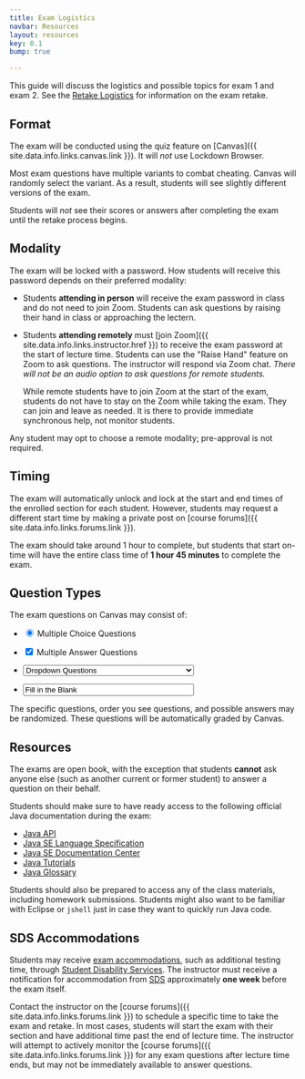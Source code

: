 ```yaml
---
title: Exam Logistics
navbar: Resources
layout: resources
key: 0.1
bump: true

---
```


This guide will discuss the logistics and possible topics for exam 1 and exam 2. See the [Retake Logistics](retake-logistics.html) for information on the exam retake.

## Format

The exam will be conducted using the quiz feature on [Canvas]({{ site.data.info.links.canvas.link }}). It will *not* use Lockdown Browser.

Most exam questions have multiple variants to combat cheating. Canvas will randomly select the variant. As a result, students will see slightly different versions of the exam.

Students will *not* see their scores or answers after completing the exam until the retake process begins.

## Modality

The exam will be locked with a password. How students will receive this password depends on their preferred modality:

  - Students **attending in person** will receive the exam password in class and do not need to join Zoom. Students can ask questions by raising their hand in class or approaching the lectern.

  - Students **attending remotely** must [join Zoom]({{ site.data.info.links.instructor.href }}) to receive the exam password at the start of lecture time. Students can use the "Raise Hand" feature on Zoom to ask questions. The instructor will respond via Zoom chat. *There will not be an audio option to ask questions for remote students.*

    While remote students have to join Zoom at the start of the exam, students do not have to stay on the Zoom while taking the exam. They can join and leave as needed. It is there to provide immediate synchronous help, not monitor students.

Any student may opt to choose a remote modality; pre-approval is not required.

## Timing

The exam will automatically unlock and lock at the start and end times of the enrolled section for each student. However, students may request a different start time by making a private post on [course forums]({{ site.data.info.links.forums.link }}).

The exam should take around 1 hour to complete, but students that start on-time will have the entire class time of <i class="far fa-hourglass-half"></i> **1 hour 45 minutes** to complete the exam.

## Question Types

The exam questions on Canvas may consist of:

  - <span class="control"><label class="radio"><input type="radio" checked> Multiple Choice Questions</label></span>

  - <span class="control"><label class="checkbox"><input type="checkbox" checked> Multiple Answer Questions</label></span>

  - <span class="control"><span class="select"><select style="width: 300px;"><option>Dropdown Questions</option></select></span></span>

  - <span class="control"><input class="input" type="text" value="Fill in the Blank" style="width: 300px;" readonly></span>

The specific questions, order you see questions, and possible answers may be <i class="far fa-random"></i> randomized. These questions will be automatically graded by Canvas.

## Resources

The exams are open book, with the exception that students **cannot** ask anyone else (such as another current or former student) to answer a question on their behalf.

Students should make sure to have ready access to the following official Java documentation during the exam:

  - [Java API](https://www.cs.usfca.edu/~cs272/javadoc/api/index.html)
  - [Java SE Language Specification](https://docs.oracle.com/javase/specs/jls/se17/html/index.html)
  - [Java SE Documentation Center](https://docs.oracle.com/en/java/javase/17/)
  - [Java Tutorials](https://docs.oracle.com/javase/tutorial/)
  - [Java Glossary](https://docs.oracle.com/javase/tutorial/information/glossary.html)

Students should also be prepared to access any of the class materials, including homework submissions. Students might also want to be familiar with Eclipse or `jshell` just in case they want to quickly run Java code.

## SDS Accommodations

Students may receive [exam accommodations](https://myusf.usfca.edu/sds/exam-accommodations), such as additional testing time, through [Student Disability Services](https://myusf.usfca.edu/sds/exam-accommodations). The instructor must receive a notification for accommodation from [SDS](https://myusf.usfca.edu/sds) approximately <strong>one week</strong> before the exam itself.

Contact the instructor on the [course forums]({{ site.data.info.links.forums.link }}) to schedule a specific time to take the exam and retake. In most cases, students will start the exam with their section and have additional time past the end of lecture time. The instructor will attempt to actively monitor the [course forums]({{ site.data.info.links.forums.link }}) for any exam questions after lecture time ends, but may not be immediately available to answer questions.
